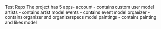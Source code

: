 Test Repo
The project has 5 apps-
account - contains custom user model
artists - contains artist model
events - contains event model
organizer - contains organizer and organizerspecs model
paintings - contains painting and likes model

